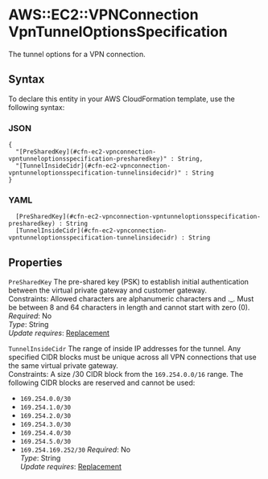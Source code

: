 # AWS::EC2::VPNConnection VpnTunnelOptionsSpecification<a name="aws-properties-ec2-vpnconnection-vpntunneloptionsspecification"></a>

The tunnel options for a VPN connection\.

## Syntax<a name="aws-properties-ec2-vpnconnection-vpntunneloptionsspecification-syntax"></a>

To declare this entity in your AWS CloudFormation template, use the following syntax:

### JSON<a name="aws-properties-ec2-vpnconnection-vpntunneloptionsspecification-syntax.json"></a>

```
{
  "[PreSharedKey](#cfn-ec2-vpnconnection-vpntunneloptionsspecification-presharedkey)" : String,
  "[TunnelInsideCidr](#cfn-ec2-vpnconnection-vpntunneloptionsspecification-tunnelinsidecidr)" : String
}
```

### YAML<a name="aws-properties-ec2-vpnconnection-vpntunneloptionsspecification-syntax.yaml"></a>

```
﻿  [PreSharedKey](#cfn-ec2-vpnconnection-vpntunneloptionsspecification-presharedkey) : String
﻿  [TunnelInsideCidr](#cfn-ec2-vpnconnection-vpntunneloptionsspecification-tunnelinsidecidr) : String
```

## Properties<a name="aws-properties-ec2-vpnconnection-vpntunneloptionsspecification-properties"></a>

`PreSharedKey`  <a name="cfn-ec2-vpnconnection-vpntunneloptionsspecification-presharedkey"></a>
The pre\-shared key \(PSK\) to establish initial authentication between the virtual private gateway and customer gateway\.  
Constraints: Allowed characters are alphanumeric characters and \.\_\. Must be between 8 and 64 characters in length and cannot start with zero \(0\)\.  
*Required*: No  
*Type*: String  
*Update requires*: [Replacement](https://docs.aws.amazon.com/AWSCloudFormation/latest/UserGuide/using-cfn-updating-stacks-update-behaviors.html#update-replacement)

`TunnelInsideCidr`  <a name="cfn-ec2-vpnconnection-vpntunneloptionsspecification-tunnelinsidecidr"></a>
The range of inside IP addresses for the tunnel\. Any specified CIDR blocks must be unique across all VPN connections that use the same virtual private gateway\.   
Constraints: A size /30 CIDR block from the `169.254.0.0/16` range\. The following CIDR blocks are reserved and cannot be used:  
+  `169.254.0.0/30` 
+  `169.254.1.0/30` 
+  `169.254.2.0/30` 
+  `169.254.3.0/30` 
+  `169.254.4.0/30` 
+  `169.254.5.0/30` 
+  `169.254.169.252/30` 
*Required*: No  
*Type*: String  
*Update requires*: [Replacement](https://docs.aws.amazon.com/AWSCloudFormation/latest/UserGuide/using-cfn-updating-stacks-update-behaviors.html#update-replacement)